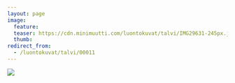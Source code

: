 ```yaml
---
layout: page
image:
  feature:
  teaser: https://cdn.minimuutti.com/luontokuvat/talvi/IMG29631-245px.jpg
  thumb:
redirect_from:
  - /luontokuvat/talvi/00011
---
```


![](https://cdn.minimuutti.com/luontokuvat/talvi/IMG29631-800px.jpg)
